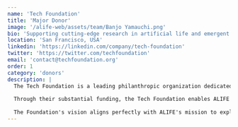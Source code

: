 ```yaml
---
name: 'Tech Foundation'
title: 'Major Donor'
image: '/alife-web/assets/team/Banjo Yamauchi.png'
bio: 'Supporting cutting-edge research in artificial life and emergent systems'
location: 'San Francisco, USA'
linkedin: 'https://linkedin.com/company/tech-foundation'
twitter: 'https://twitter.com/techfoundation'
email: 'contact@techfoundation.org'
order: 1
category: 'donors'
description: |
  The Tech Foundation is a leading philanthropic organization dedicated to advancing breakthrough technologies that have the potential to transform society. Their generous support of ALIFE reflects their commitment to funding research that pushes the boundaries of artificial intelligence and computational biology.
  
  Through their substantial funding, the Tech Foundation enables ALIFE to pursue ambitious research projects in artificial life, evolutionary algorithms, and emergent systems. Their support covers critical infrastructure, research equipment, and the recruitment of top-tier scientists from around the world.
  
  The Foundation's vision aligns perfectly with ALIFE's mission to explore the intersection of nature and computation. Their belief in the transformative potential of artificial life research ensures that ALIFE can continue making groundbreaking discoveries that advance our understanding of intelligence, evolution, and the future of AI.
---
```

